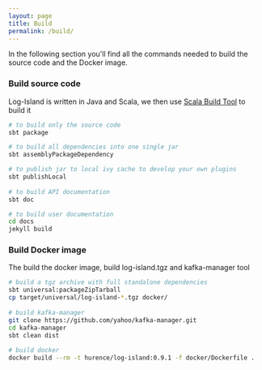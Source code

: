 ```yaml
---
layout: page
title: Build
permalink: /build/
---
```


In the following section you'll find all the commands needed to build the source code and the Docker image.

### Build source code
Log-Island is written in Java and Scala, we then use [Scala Build Tool](http://www.scala-sbt.org) to build it

```sh
# to build only the source code
sbt package

# to build all dependencies into one single jar
sbt assemblyPackageDependency

# to publish jar to local ivy cache to develop your own plugins
sbt publishLocal
    
# to build API documentation
sbt doc

# to build user documentation
cd docs
jekyll build
```
    
### Build Docker image
The build the docker image, build log-island.tgz and kafka-manager tool

```sh
# build a tgz archive with full standalone dependencies
sbt universal:packageZipTarball 
cp target/universal/log-island-*.tgz docker/
    
# build kafka-manager
git clone https://github.com/yahoo/kafka-manager.git
cd kafka-manager
sbt clean dist
    
# build docker
docker build --rm -t hurence/log-island:0.9.1 -f docker/Dockerfile .
```